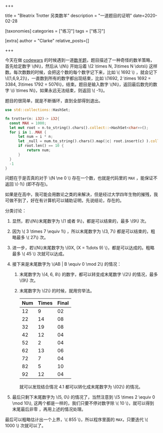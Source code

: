 +++

title = "Bleatrix Trotter 另类数羊"
description = "一道题目的证明"
date=2020-02-28

[taxonomies]
categories = ["练习"]
tags = ["练习"]

[extra]
author = "Clarke"
relative_posts=[]

+++

今天在做 [codewars](https://www.codewars.com/) 的时候遇到一道[数羊题](https://www.codewars.com/kata/59245b3c794d54b06600002a)，题目描述了一种奇怪的数羊策略，首先给定数字 \\(N\\)，然后从 \\(N\\) 开始沿着 \\(2 \times N, 3\times N \dots\\) 这样数。每次数数的时候，会把这个数的每个数字记下来，比如 \\( 1692 \\) ，就会记下 \\([1,6,9,2]\\)，一直数到所有的数字都出现结束，比如 \\(1692, 2 \times 1692 = 3384, 3\times 1792 = 5076\\)，结束。题目是输入数字 \\(N\\)，返回最后数完的数字 \\(i \times N\\)，如果永远无法结束，则返回 \\( -1\\)。

题目的很简单，就是不断循环，直到全部得到退出。

```rust
use std::collections::HashSet;

fn trotter(n: i32)-> i32{
  const MAX = 1000;
  let mut root = n.to_string().chars().collect::<HashSet<char>>();
  for i in 1..MAX {
      let num = i * n;
      let _null = num.to_string().chars().map(|c| root.insert(c) ).collect::<HashSet<bool>>();
      if root.len() == 10 {
          return num;
      }
  }
  -1
}
```

问题在于是否真的对于 \\(N \ne 0 \\) 存在一个数，也就是代码里的  `MAX` ，能保证不返回 \\(-1\\) (即不存在)。

如果是在高中，我可能会用数论之类的来解决，但是经过大学四年生物的摧残，我可做不到了，好在有计算机可以辅助证明，先说结论，存在的。

分类讨论：

1. 显然，若\\(N\\)末尾数字为 \\(1 或者 9\\)，都是可以结束的，最多 \\(9\\) 次。

2. 因为 \\( 3 \times 7 \equiv 1\\) ，所以末尾数字为 \\(3, 7\\) 都是可以结束的，粗略最多 \\( 27\\) 次。

3. 进一步，若\\(N\\)末尾数字为 \\(0X, (X = 1\dots 9) \\)，都是可以达成的。粗略最多 \\( 45 \\) 次就可以达成。

4. 接下来是末尾数字为 \\(AB | B \equiv 0 \mod 2\\) 的情况：

   1. 末尾数字为 \\(4, 6, 8\\) 的数字，都可以转变成末尾数字 \\(2\\) 的情况，最多 \\(9\\) 次。

   2. 末尾数字为 \\(2\\) 的时候，就用穷举法。

      | Num  | Times | Final |
      | ---- | ----- | ----- |
      | 12   | 9     | 02    |
      | 22   | 14    | 08    |
      | 32   | 19    | 08    |
      | 42   | 12    | 04    |
      | 52   | 2     | 04    |
      | 62   | 13    | 06    |
      | 72   | 7     | 04    |
      | 82   | 5     | 10    |
      | 92   | 12    | 04    |

      就可以发现结合情况 4.1 都可以转化成末尾数字为 \\(02\\) 的情况。

5. 最后只剩下末尾数字为 \\(5, 0\\) 的情况了，当然注意到 \\(5 \times 2 \equiv 0 \mod 10\\),  这两个都是一样的，我们只要不停对数字除 \\( 10 \\)，就可以得到末尾最后非零 ，再用上述的情况处理。

最后可以粗略估计出一个上界，\\( 855 \\)，所以程序里面的 `MAX`，只要迭代 \\( 1000 \\) 次就可以了。
